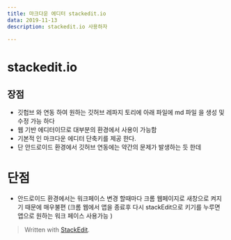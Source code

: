 ```yaml
---
title: 마크다운 에디터 stackedit.io
data: 2019-11-13
description: stackedit.io 사용하자

---
```

# stackedit.io
 
 ## 장점 

 - 깃헙브 와 연동 하여 원하는 깃허브 레파지 토리에 아래 파일에  md 파일 을 생성 및 수정 가능 하다 
 - 웹 기반 에디터이므로 대부분의 환경에서 사용이 가능함
 -  기본적 인 마크다운 에디터 단축키를 제공 한다.
 -  단 안드로이드 환경에서 깃허브 연동에는 약간의 문제가 발생하는 듯 한데
# 단점
- 안드로이드 환경에서는 워크페이스 변경 할때마다 크롬 웹페이지로 새창으로 켜지기 때문에 매우불편 (크롬 웹에서 앱을 종료후 다시 stackEdit으로 키기를 누루면 앱으로 원하는 워크 페이스 사용가능 ) 


> Written with [StackEdit](https://stackedit.io/).
<!--stackedit_data:
eyJoaXN0b3J5IjpbMTEwODc2MzU4N119
-->